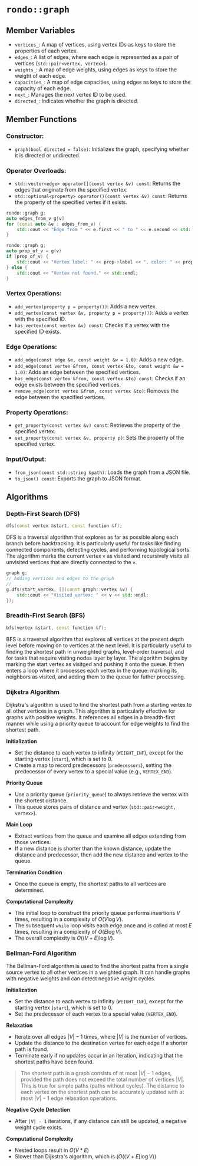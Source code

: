 # `rondo::graph`

## Member Variables
- `vertices_`: A map of vertices, using vertex IDs as keys to store the properties of each vertex.
- `edges_`: A list of edges, where each edge is represented as a pair of vertices (`std::pair<vertex, vertex>`).
- `weights_`: A map of edge weights, using edges as keys to store the weight of each edge.
- `capacities_`: A map of edge capacities, using edges as keys to store the capacity of each edge.
- `next_`: Manages the next vertex ID to be used.
- `directed_`: Indicates whether the graph is directed.

## Member Functions

### Constructor:
- `graph(bool directed = false)`: Initializes the graph, specifying whether it is directed or undirected.

### Operator Overloads:
- `std::vector<edge> operator[](const vertex &v) const`: Returns the edges that originate from the specified vertex.
- `std::optional<property> operator()(const vertex &v) const`: Returns the property of the specified vertex if it exists.

```c++
rondo::graph g;
auto edges_from_v g[v]
for (const auto &e : edges_from_v) {
    std::cout << "Edge from " << e.first << " to " << e.second << std::endl;
}
```

```c++
rondo::graph g;
auto prop_of_v = g(v)
if (prop_of_v) {
    std::cout << "Vertex label: " << prop->label << ", color: " << prop->color << std::endl;
} else {
    std::cout << "Vertex not found." << std::endl;
}
```

### Vertex Operations:
- `add_vertex(property p = property())`: Adds a new vertex.
- `add_vertex(const vertex &v, property p = property())`: Adds a vertex with the specified ID.
- `has_vertex(const vertex &v) const`: Checks if a vertex with the specified ID exists.

### Edge Operations:
- `add_edge(const edge &e, const weight &w = 1.0)`: Adds a new edge.
- `add_edge(const vertex &from, const vertex &to, const weight &w = 1.0)`: Adds an edge between the specified vertices.
- `has_edge(const vertex &from, const vertex &to) const`: Checks if an edge exists between the specified vertices.
- `remove_edge(const vertex &from, const vertex &to)`: Removes the edge between the specified vertices.

### Property Operations:
- `get_property(const vertex &v) const`: Retrieves the property of the specified vertex.
- `set_property(const vertex &v, property p)`: Sets the property of the specified vertex.

### Input/Output:
- `from_json(const std::string &path)`: Loads the graph from a JSON file.
- `to_json() const`: Exports the graph to JSON format.

## Algorithms

### Depth-First Search (DFS)
```c++
dfs(const vertex &start, const function &f);
```

DFS is a traversal algorithm that explores as far as possible along each branch before backtracking. It is particularly useful for tasks like finding connected components, detecting cycles, and performing topological sorts. The algorithm marks the current vertex `v` as visited and recursively visits all unvisited vertices that are directly connected to the `v`.

```c++
graph g;
// Adding vertices and edges to the graph
// ...
g.dfs(start_vertex, [](const graph::vertex &v) {
    std::cout << "Visited vertex: " << v << std::endl;
});
```

### Breadth-First Search (BFS)
```c++
bfs(vertex &start, const function &f);
```

BFS is a traversal algorithm that explores all vertices at the present depth level before moving on to vertices at the next level. It is particularly useful to finding the shortest path in unweighted graphs, level-order traversal, and for tasks that require visiting nodes layer by layer. The algorithm begins by marking the start vertex as visitged and pushing it onto the queue. It then enters a loop where it processes each vertex in the queue: marking its neighbors as visited, and adding them to the queue for futher processing.

### Dijkstra Algorithm
Dijkstra's algorithm is used to find the shortest path from a starting vertex to all other vertices in a graph. This algorithm is particularly effective for graphs with positive weights. It references all edges in a breadth-first manner while using a priority queue to account for edge weights to find the shortest path.

**Initialization**
- Set the distance to each vertex to infinity (`WEIGHT_INF`), except for the starting vertex (`start`), which is set to 0.
- Create a map to record predecessors (`predecessors`), setting the predecessor of every vertex to a special value (e.g., `VERTEX_END`).

**Priority Queue**
- Use a priority queue (`priority_queue`) to always retrieve the vertex with the shortest distance.
- This queue stores pairs of distance and vertex (`std::pair<weight, vertex>`).

**Main Loop**
- Extract vertices from the queue and examine all edges extending from those vertices.
- If a new distance is shorter than the known distance, update the distance and predecessor, then add the new distance and vertex to the queue.

**Termination Condition**
- Once the queue is empty, the shortest paths to all vertices are determined.

**Computational Complexity**
- The initial loop to construct the priority queue performs insertions $V$ times, resulting in a complexity of $O(V \log V)$.
- The subsequent `while` loop visits each edge once and is called at most $E$ times, resulting in a complexity of $O(E \log V)$.
- The overall complexity is $O((V + E) \log V)$.

### Bellman-Ford Algorithm
The Bellman-Ford algorithm is used to find the shortest paths from a single source vertex to all other vertices in a weighted graph. It can handle graphs with negative weights and can detect negative weight cycles.

**Initialization**
- Set the distance to each vertex to infinity (`WEIGHT_INF`), except for the starting vertex (`start`), which is set to 0.
- Set the predecessor of each vertex to a special value (`VERTEX_END`).

**Relaxation**
- Iterate over all edges $|V| - 1$ times, where $|V|$ is the number of vertices.
- Update the distance to the destination vertex for each edge if a shorter path is found.
- Terminate early if no updates occur in an iteration, indicating that the shortest paths have been found.

> The shortest path in a graph consists of at most $|V| - 1$ edges, provided the path does not exceed the total number of vertices $|V|$. This is true for simple paths (paths without cycles). The distance to each vertex on the shortest path can be accurately updated with at most $|V| - 1$ edge relaxation operations.

**Negative Cycle Detection**
- After `|V| - 1` iterations, if any distance can still be updated, a negative weight cycle exists.

**Computational Complexity**
- Nested loops result in $O(V*E)$
- Slower than Dijkstra's algorithm, which is ($O((V + E) \log V)$)
